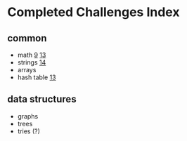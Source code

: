 # Completed Challenges Index

## common

- math [9](./9) [13](./13)
- strings [14](./14) 
- arrays
- hash table [13](./13)

## data structures

- graphs
- trees
- tries (?)
